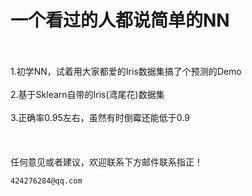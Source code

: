 # 一个看过的人都说简单的NN 

<br/><br/>
1.初学NN，试着用大家都爱的Iris数据集搞了个预测的Demo<br/><br/>
2.基于Sklearn自带的Iris(鸢尾花)数据集 <br/><br/>
3.正确率0.95左右，虽然有时倒霉还能低于0.9
<br/><br/>
<br/><br/>
任何意见或者建议，欢迎联系下方邮件联系指正！
```
424276284@qq.com
```
